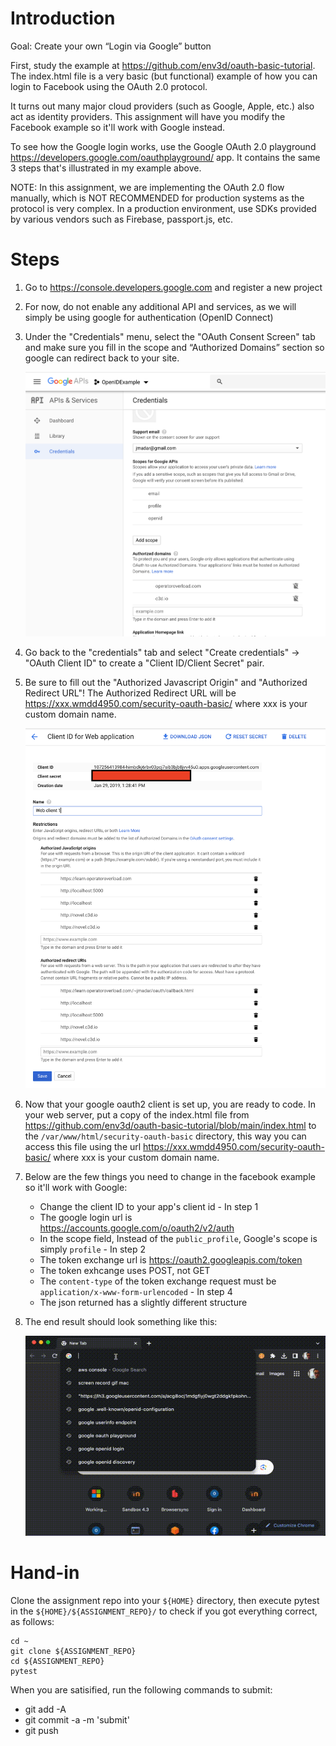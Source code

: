 # Introduction

Goal: Create your own “Login via Google” button

First, study the example at https://github.com/env3d/oauth-basic-tutorial.
The index.html file is a very basic (but functional) example of how you can
login to Facebook using the OAuth 2.0 protocol.

It turns out many major cloud providers (such as Google, Apple, etc.)
also act as identity providers.  This assignment will have you modify the
Facebook example so it'll work with Google instead.

To see how the Google login works, use the Google OAuth 2.0 playground
https://developers.google.com/oauthplayground/ app.  It contains the same
3 steps that's illustrated in my example above.

NOTE: In this assignment, we are implementing the OAuth 2.0 flow manually,
which is NOT RECOMMENDED for production systems as the protocol is very
complex.  In a production environment, use SDKs provided by various vendors
such as Firebase, passport.js, etc.

# Steps

  1. Go to https://console.developers.google.com and register a new project
  
  1. For now, do not enable any additional API and services, as we will simply
     be using google for authentication (OpenID Connect)

  1. Under the "Credentials" menu, select the "OAuth Consent Screen" tab and make
     sure you fill in the scope and “Authorized Domains” section so google can
     redirect back to your site.

     ![Credentials](images/image3.png)

  1. Go back to the "credentials" tab and select
     "Create credentials" -> "OAuth Client ID" to create a
     "Client ID/Client Secret" pair.

  1. Be sure to fill out the "Authorized Javascript Origin" and
     "Authorized Redirect URL"!  The Authorized Redirect URL will
     be https://xxx.wmdd4950.com/security-oauth-basic/ where
     xxx is your custom domain name.

     ![Credentials](images/image2.png)

  1. Now that your google oauth2 client is set up, you are ready to code.
     In your web server, put a copy of the index.html file from
     https://github.com/env3d/oauth-basic-tutorial/blob/main/index.html
     to the `/var/www/html/security-oauth-basic` directory, this way
     you can access this file using the url
     https://xxx.wmdd4950.com/security-oauth-basic/
     where xxx is your custom domain name.

  1. Below are the few things you need to change in the facebook example
     so it'll work with Google:

        - Change the client ID to your app's client id
	- In step 1
	    - The google login url is https://accounts.google.com/o/oauth2/v2/auth
	    - In the scope field, Instead of the `public_profile`, Google's scope is simply `profile`
	- In step 2
	    - The token exchange url is https://oauth2.googleapis.com/token
	    - The token exhcange uses POST, not GET
	    - The `content-type` of the token exchange request must be
	      `application/x-www-form-urlencoded`
	- In step 4
	    - The json returned has a slightly different structure

  1. The end result should look something like this:

     ![Result](images/image1.gif)


# Hand-in

Clone the assignment repo into your `${HOME}` directory, then execute pytest
in the `${HOME}/${ASSIGNMENT_REPO}/` to check if you got everything correct,
as follows:

```
cd ~
git clone ${ASSIGNMENT_REPO}
cd ${ASSIGNMENT_REPO}
pytest
```

When you are satisified, run the following commands to submit:

  - git add -A
  - git commit -a -m 'submit'
  - git push

